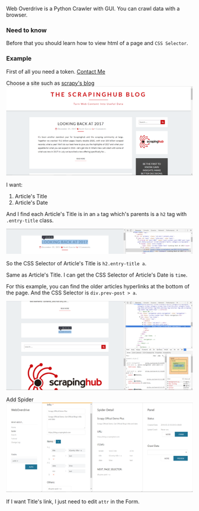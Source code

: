 Web Overdrive is a Python Crawler with GUI. You can crawl data with a browser.


### Need to know
Before that you should learn how to view html of a page and `CSS Selector`.


### Example
First of all you need a token. [Contact Me](http://telegram.me/RSoraM)


Choose a site such as [scrapy's blog](https://blog.scrapinghub.com)
![scrapy's blog](https://raw.githubusercontent.com/RSoraM/Storage/master/scrapy's%20blog.png)


I want:
1. Article's Title
2. Article's Date

And I find each Article's Title is in an `a` tag which's parents is a `h2` tag with `.entry-title` class.

![css selector of title](https://raw.githubusercontent.com/RSoraM/Storage/master/css%20selector%20of%20title.png)

So the CSS Selector of Article's Title is `h2.entry-title a`. 

Same as Article's Title. I can get the CSS Selector of Article's Date is `time`.

For this example, you can find the older articles hyperlinks at the bottom of the page. And the CSS Selector is `div.prev-post > a`.

![css selector of next](https://raw.githubusercontent.com/RSoraM/Storage/master/css%20selector%20of%20next.png)

Add Spider
![add spider](https://raw.githubusercontent.com/RSoraM/Storage/master/add%20spider.png)

If I want Title's link, I just need to edit `attr` in the Form.